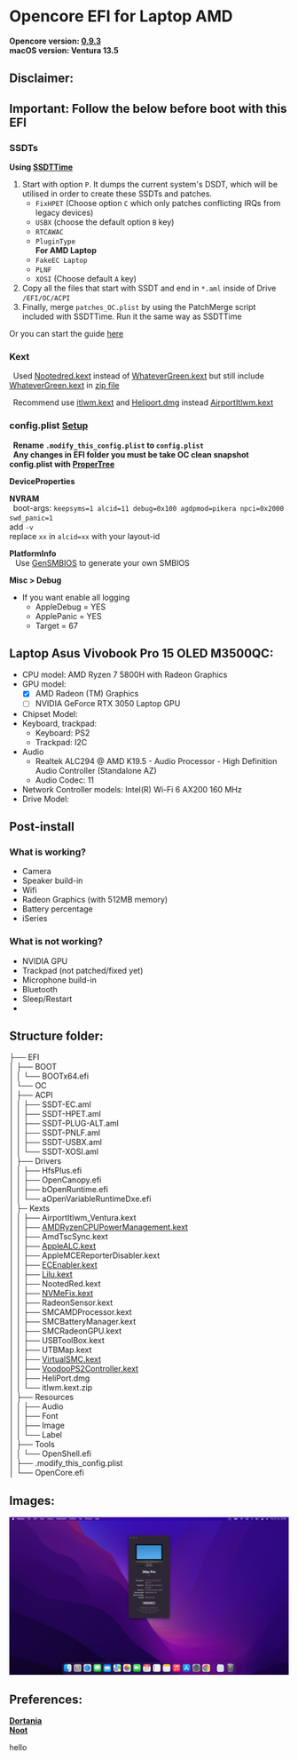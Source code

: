 # Opencore EFI for Laptop AMD

**Opencore version: [0.9.3](https://github.com/acidanthera/OpenCorePkg/releases/)**  
**macOS version: Ventura 13.5**

## Disclaimer:

## Important: Follow the below before boot with this EFI

### SSDTs

**Using [SSDTTime](https://github.com/corpnewt/SSDTTime)**

1. Start with option `P`. It dumps the current system's DSDT, which will be utilised in order to create these SSDTs and patches.
   - `FixHPET` (Choose option `C` which only patches conflicting IRQs from legacy devices)
   - `USBX` (choose the default option `B` key)
   - `RTCAWAC`
   - `PluginType`  
     **For AMD Laptop**
   - `FakeEC Laptop`
   - `PLNF`
   - `XOSI` (Choose default `A` key)
2. Copy all the files that start with SSDT and end in `*.aml` inside of Drive `/EFI/OC/ACPI`
3. Finally, merge `patches_OC.plist` by using the PatchMerge script included with SSDTTime. Run it the same way as SSDTTime

Or you can start the guide [here](https://nootinc.github.io/guide/gathering-files/acpi)

### Kext

&ensp;Used [Nootedred.kext](https://github.com/NootInc/NootedRed) instead of [WhateverGreen.kext](https://github.com/acidanthera/WhateverGreen/releases) but still include [WhateverGreen.kext](https://github.com/acidanthera/WhateverGreen/releases) in [zip file](EFI/OC/Kexts/WhateverGreen.kext.zip)

&ensp;Recommend use [itlwm.kext](https://github.com/OpenIntelWireless/itlwm/releases) and [Heliport.dmg](https://github.com/OpenIntelWireless/HeliPort/releases) instead [AirportItlwm.kext](https://github.com/OpenIntelWireless/itlwm/releases)

### config.plist [Setup](https://dortania.github.io/OpenCore-Install-Guide/AMD/zen.html#starting-point)

&ensp;**Rename `.modify_this_config.plist` to `config.plist`**  
&ensp;**Any changes in EFI folder you must be take OC clean snapshot config.plist with [ProperTree](https://github.com/corpnewt/ProperTree)**

**DeviceProperties**  

**NVRAM**  
&ensp;boot-args: `keepsyms=1 alcid=11 debug=0x100 agdpmod=pikera npci=0x2000 swd_panic=1`  
add `-v`  
replace `xx` in `alcid=xx` with your layout-id  

**PlatformInfo**  
&ensp; Use [GenSMBIOS](https://github.com/corpnewt/GenSMBIOS) to generate your own SMBIOS

**Misc > Debug**

- If you want enable all logging
  - AppleDebug = YES
  - ApplePanic = YES
  - Target = 67

## Laptop Asus Vivobook Pro 15 OLED M3500QC:

- CPU model: AMD Ryzen 7 5800H with Radeon Graphics
- GPU model:
  - [x] AMD Radeon (TM) Graphics
  - [ ] NVIDIA GeForce RTX 3050 Laptop GPU
- Chipset Model:
- Keyboard, trackpad:
  - Keyboard: PS2
  - Trackpad: I2C
- Audio
  - Realtek ALC294 @ AMD K19.5 - Audio Processor - High Definition Audio Controller (Standalone AZ)
  - Audio Codec: 11
- Network Controller models: Intel(R) Wi-Fi 6 AX200 160 MHz
- Drive Model:


## Post-install

### What is working?
- Camera
- Speaker build-in
- Wifi
- Radeon Graphics (with 512MB memory)
- Battery percentage
- iSeries

### What is not working?
- NVIDIA GPU
- Trackpad (not patched/fixed yet)
- Microphone build-in
- Bluetooth
- Sleep/Restart
- 
## Structure folder:


├── EFI  
│   ├── BOOT  
│   │   └── BOOTx64.efi  
│   └── OC  
│       ├── ACPI  
│       │   ├── SSDT-EC.aml  
│       │   ├── SSDT-HPET.aml  
│       │   ├── SSDT-PLUG-ALT.aml  
│       │   ├── SSDT-PNLF.aml  
│       │   ├── SSDT-USBX.aml  
│       │   └── SSDT-XOSI.aml  
│       ├── Drivers  
│       │   ├── HfsPlus.efi  
│       │   ├── OpenCanopy.efi  
│       │   ├── bOpenRuntime.efi  
│       │   └── aOpenVariableRuntimeDxe.efi  
│       ├─ Kexts  
│       │   ├── AirportItlwm_Ventura.kext  
│       │   ├── [AMDRyzenCPUPowerManagement.kext](https://github.com/trulyspinach/SMCAMDProcessor)  
│       │   ├── AmdTscSync.kext  
│       │   ├── [AppleALC.kext](https://github.com/acidanthera/AppleALC/releases)  
│       │   ├── AppleMCEReporterDisabler.kext  
│       │   ├── [ECEnabler.kext](https://github.com/1Revenger1/ECEnabler/releases)  
│       │   ├── [Lilu.kext](https://github.com/acidanthera/Lilu/releases)  
│       │   ├── NootedRed.kext  
│       │   ├── [NVMeFix.kext](https://github.com/acidanthera/NVMeFix/releases)  
│       │   ├── RadeonSensor.kext  
│       │   ├── SMCAMDProcessor.kext  
│       │   ├── SMCBatteryManager.kext  
│       │   ├── SMCRadeonGPU.kext  
│       │   ├── USBToolBox.kext  
│       │   ├── UTBMap.kext  
│       │   ├── [VirtualSMC.kext](https://github.com/acidanthera/VirtualSMC/releases)  
│       │   ├── [VoodooPS2Controller.kext](https://github.com/acidanthera/VoodooPS2/releases)  
│       │   ├── HeliPort.dmg  
│       │   └── itlwm.kext.zip  
│       ├── Resources  
│       │   ├── Audio  
│       │   ├── Font  
│       │   ├── Image  
│       │   └── Label  
│       ├── Tools  
│       │   └── OpenShell.efi  
│       ├── .modify_this_config.plist  
│       └── OpenCore.efi  


## Images:

![](Images/pic1.png)

## Preferences:

**[Dortania](https://dortania.github.io/)**  
**[Noot](https://nootinc.github.io/)**


hello
